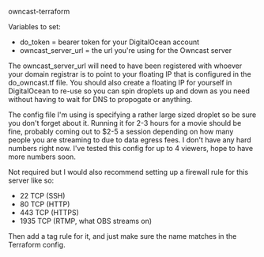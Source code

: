 owncast-terraform

Variables to set:
 * do_token = bearer token for your DigitalOcean account
 * owncast_server_url = the url you're using for the Owncast server

The owncast_server_url will need to have been registered with whoever your domain registrar is to point to your floating IP that is configured in the do_owncast.tf file. You should also create a floating IP for yourself in DigitalOcean to re-use so you can spin droplets up and down as you need without having to wait for DNS to propogate or anything.

The config file I'm using is specifying a rather large sized droplet so be sure you don't forget about it. Running it for 2-3 hours for a movie should be fine, probably coming out to $2-5 a session depending on how many people you are streaming to due to data egress fees. I don't have any hard numbers right now. I've tested this config for up to 4 viewers, hope to have more numbers soon.

Not required but I would also recommend setting up a firewall rule for this server like so:
 * 22 TCP (SSH)
 * 80 TCP (HTTP)
 * 443 TCP (HTTPS)
 * 1935 TCP (RTMP, what OBS streams on)

Then add a tag rule for it, and just make sure the name matches in the Terraform config.
